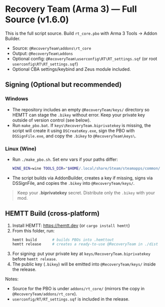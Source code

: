 # Recovery Team (Arma 3) — Full Source (v1.6.0)

This is the full script source. Build `rt_core.pbo` with Arma 3 Tools → Addon Builder.
- Source: `@RecoveryTeam\addons\rt_core`
- Output: `@RecoveryTeam\addons`
- Optional config: `@RecoveryTeam\userconfig\RT\RT_settings.sqf` (or root `userconfig\RT\RT_settings.sqf`)
- Optional CBA settings/keybind and Zeus module included.


## Signing (Optional but recommended)
### Windows
- The repository includes an empty `@RecoveryTeam/keys/` directory so HEMTT can stage the `.bikey` without error. Keep your private key outside of version control (see below).
- Run `make_pbo.bat`. If `keys\RecoveryTeam.biprivatekey` is missing, the script will create it using `DSCreateKey.exe`, sign the PBO with `DSSignFile.exe`, and copy the `.bikey` to `@RecoveryTeam\keys\`.

### Linux (Wine)
- Run `./make_pbo.sh`. Set env vars if your paths differ:
  ```bash
  WINE_BIN=wine TOOLS_DIR="$HOME/.local/share/Steam/steamapps/common/Arma 3 Tools" ./make_pbo.sh
  ```
- The script builds via AddonBuilder, creates a key if missing, signs via DSSignFile, and copies the `.bikey` into `@RecoveryTeam/keys/`.

> Keep your **.biprivatekey** secret. Distribute only the `.bikey` with your mod.


## HEMTT Build (cross‑platform)
1) Install HEMTT: https://hemtt.dev (or `cargo install hemtt`)
2) From this folder, run:
   ```bash
   hemtt build       # builds PBOs into .hemttout
   hemtt release     # creates a ready‑to‑use @RecoveryTeam in ./dist (and signs if keys present)
   ```
3) For signing: put your private key at `keys/RecoveryTeam.biprivatekey` before `hemtt release`.
4) The public key (`.bikey`) will be emitted into `@RecoveryTeam/keys/` inside the release.

Notes:
- Source for the PBO is under `addons/rt_core/` (mirrors the copy in `@RecoveryTeam/addons/rt_core`). 
- `userconfig/RT/RT_settings.sqf` is included in the release.
